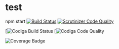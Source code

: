 # test
npm start
[![Build Status](https://scrutinizer-ci.com/g/Orkanen/test/badges/build.png?b=main)](https://scrutinizer-ci.com/g/Orkanen/test/build-status/main)
[![Scrutinizer Code Quality](https://scrutinizer-ci.com/g/Orkanen/test/badges/quality-score.png?b=main)](https://scrutinizer-ci.com/g/Orkanen/test/?branch=main)

[![Codiga Build Status](https://api.codiga.io/project/30678/score/svg)
[![Codiga Code Quality](https://api.codiga.io/project/30678/status/svg)

![Coverage Badge](https://img.shields.io/endpoint?url=https://gist.github.com/Orkanen/b5a0b56c3eea502e4b7cba96ca5c4159)
